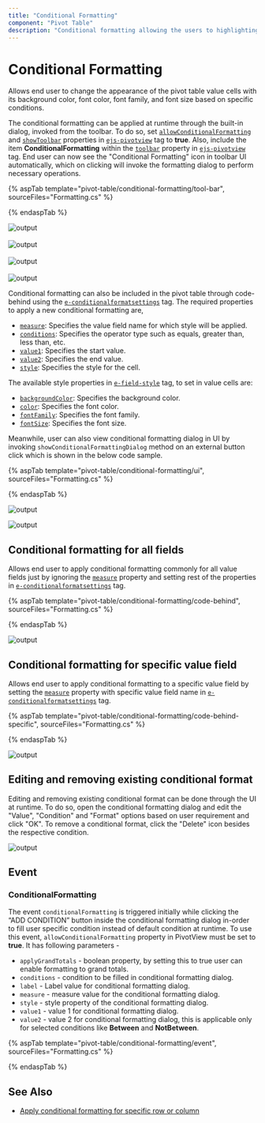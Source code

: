 ```yaml
---
title: "Conditional Formatting"
component: "Pivot Table"
description: "Conditional formatting allowing the users to highlighting the value cells based on its value."
---
```


# Conditional Formatting

Allows end user to change the appearance of the pivot table value cells with its background color, font color, font family, and font size based on specific conditions.

The conditional formatting can be applied at runtime through the built-in dialog, invoked from the toolbar. To do so, set [`allowConditionalFormatting`](https://help.syncfusion.com/cr/aspnetcore-js2/Syncfusion.EJ2~Syncfusion.EJ2.PivotView.PivotView~AllowConditionalFormatting.html) and [`showToolbar`](https://help.syncfusion.com/cr/aspnetcore-js2/Syncfusion.EJ2~Syncfusion.EJ2.PivotView.PivotView~ShowToolbar.html) properties in [`ejs-pivotview`](https://help.syncfusion.com/cr/aspnetcore-js2/Syncfusion.EJ2~Syncfusion.EJ2.PivotView.PivotView_members.html) tag to **true**. Also, include the item **ConditionalFormatting** within the [`toolbar`](https://help.syncfusion.com/cr/aspnetcore-js2/Syncfusion.EJ2~Syncfusion.EJ2.PivotView.PivotView~Toolbar.html) property in [`ejs-pivotview`](https://help.syncfusion.com/cr/aspnetcore-js2/Syncfusion.EJ2~Syncfusion.EJ2.PivotView.PivotView_members.html) tag. End user can now see the "Conditional Formatting" icon in toolbar UI automatically, which on clicking will invoke the formatting dialog to perform necessary operations.

{% aspTab template="pivot-table/conditional-formatting/tool-bar", sourceFiles="Formatting.cs" %}

{% endaspTab %}

<!-- markdownlint-disable MD012 -->
![output](images/toolbar_cformatting.png "Conditional formatting icon in toolbar")
<br/>
<br/>
![output](images/toolbar_cformatting_dialog.png "Adding new conditional format")
<br/>
<br/>
![output](images/toolbar_cformatting_dialog_apply.png "Setting conditional format criteria")
<br/>
<br/>
![output](images/toolbar_cformatting_grid.png "Resultant pivot table on applied conditional format")

Conditional formatting can also be included in the pivot table through code-behind using the [`e-conditionalformatsettings`](https://help.syncfusion.com/cr/aspnetcore-js2/Syncfusion.EJ2~Syncfusion.EJ2.PivotView.PivotViewConditionalFormatSetting_members.html) tag. The required properties to apply a new conditional formatting are,

* [`measure`](https://help.syncfusion.com/cr/aspnetcore-js2/Syncfusion.EJ2~Syncfusion.EJ2.PivotView.PivotViewConditionalFormatSetting~Measure.html): Specifies the value field name for which style will be applied.
* [`conditions`](https://help.syncfusion.com/cr/aspnetcore-js2/Syncfusion.EJ2~Syncfusion.EJ2.PivotView.PivotViewConditionalFormatSetting~Conditions.html): Specifies the operator type such as equals, greater than, less than, etc.
* [`value1`](https://help.syncfusion.com/cr/aspnetcore-js2/Syncfusion.EJ2~Syncfusion.EJ2.PivotView.PivotViewConditionalFormatSetting~Value1.html): Specifies the start value.
* [`value2`](https://help.syncfusion.com/cr/aspnetcore-js2/Syncfusion.EJ2~Syncfusion.EJ2.PivotView.PivotViewConditionalFormatSetting~Value2.html): Specifies the end value.
* [`style`](https://help.syncfusion.com/cr/aspnetcore-js2/Syncfusion.EJ2~Syncfusion.EJ2.PivotView.PivotViewStyle_properties.html): Specifies the style for the cell.

The available style properties in [`e-field-style`](https://help.syncfusion.com/cr/aspnetcore-js2/Syncfusion.EJ2~Syncfusion.EJ2.PivotView.PivotViewStyle_properties.html) tag, to set in value cells are:

* [`backgroundColor`](https://help.syncfusion.com/cr/aspnetcore-js2/Syncfusion.EJ2~Syncfusion.EJ2.PivotView.PivotViewStyle~BackgroundColor.html): Specifies the background color.
* [`color`](https://help.syncfusion.com/cr/aspnetcore-js2/Syncfusion.EJ2~Syncfusion.EJ2.PivotView.PivotViewStyle~Color.html): Specifies the font color.
* [`fontFamily`](https://help.syncfusion.com/cr/aspnetcore-js2/Syncfusion.EJ2~Syncfusion.EJ2.PivotView.PivotViewStyle~FontFamily.html): Specifies the font family.
* [`fontSize`](https://help.syncfusion.com/cr/aspnetcore-js2/Syncfusion.EJ2~Syncfusion.EJ2.PivotView.PivotViewStyle~FontSize.html): Specifies the font size.

Meanwhile, user can also view conditional formatting dialog in UI by invoking `showConditionalFormattingDialog` method on an external button click which is shown in the below code sample.

{% aspTab template="pivot-table/conditional-formatting/ui", sourceFiles="Formatting.cs" %}

{% endaspTab %}

![output](images/cond-format-btn.png)

![output](images/cond-format-btn2.png)

## Conditional formatting for all fields

Allows end user to apply conditional formatting commonly for all value fields just by ignoring the [`measure`](https://help.syncfusion.com/cr/aspnetcore-js2/Syncfusion.EJ2~Syncfusion.EJ2.PivotView.PivotViewConditionalFormatSetting~Measure.html) property and setting rest of the properties in [`e-conditionalformatsettings`](https://help.syncfusion.com/cr/aspnetcore-js2/Syncfusion.EJ2~Syncfusion.EJ2.PivotView.PivotViewConditionalFormatSetting_members.html) tag.

{% aspTab template="pivot-table/conditional-formatting/code-behind", sourceFiles="Formatting.cs" %}

{% endaspTab %}

![output](images/cformatting_all.png)

## Conditional formatting for specific value field

Allows end user to apply conditional formatting to a specific value field by setting the [`measure`](https://help.syncfusion.com/cr/aspnetcore-js2/Syncfusion.EJ2~Syncfusion.EJ2.PivotView.PivotViewConditionalFormatSetting~Measure.html) property with specific value field name in [`e-conditionalformatsettings`](https://help.syncfusion.com/cr/aspnetcore-js2/Syncfusion.EJ2~Syncfusion.EJ2.PivotView.PivotViewConditionalFormatSetting_members.html) tag.

{% aspTab template="pivot-table/conditional-formatting/code-behind-specific", sourceFiles="Formatting.cs" %}

{% endaspTab %}

![output](images/cformatting_single.png)

## Editing and removing existing conditional format

Editing and removing existing conditional format can be done through the UI at runtime. To do so, open the conditional formatting dialog and edit the "Value", "Condition" and "Format" options based on user requirement and click "OK". To remove a conditional format, click the "Delete" icon besides the respective condition.  

![output](images/cformatting_remove.png)

## Event

### ConditionalFormatting

The event `conditionalFormatting` is triggered initially while clicking the “ADD CONDITION” button inside the conditional formatting dialog in-order to fill user specific condition instead of default condition at runtime. To use this event, `allowConditionalFormatting` property in PivotView must be set to **true**. It has following parameters -

* `applyGrandTotals` - boolean property, by setting this to true user can enable formatting to grand totals.
* `conditions` - condition to be filled in conditional formatting dialog.
* `label` - Label value for conditional formatting dialog.
* `measure` - measure value for the conditional formatting dialog.
* `style` - style property of the conditional formatting dialog.
* `value1` - value 1 for conditional formatting dialog.
* `value2` - value 2 for conditional formatting dialog, this is applicable only for selected conditions like **Between** and **NotBetween**.

{% aspTab template="pivot-table/conditional-formatting/event", sourceFiles="Formatting.cs" %}

{% endaspTab %}

## See Also

* [Apply conditional formatting for specific row or column](./how-to/apply-conditional-formatting-for-specific-row-or-column)
